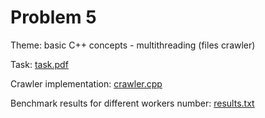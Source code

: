 # Problem 5
Theme: basic C++ concepts - multithreading (files crawler)

Task: [task.pdf](./task.pdf)

Crawler implementation: [crawler.cpp](./problem-5/crawler.cpp)

Benchmark results for different workers number: [results.txt](./problem-5/results.txt)
